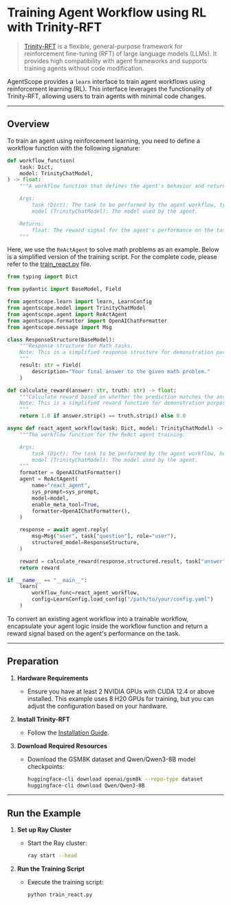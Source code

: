 # Training Agent Workflow using RL with Trinity-RFT

> [Trinity-RFT](https://github.com/modelscope/Trinity-RFT) is a flexible, general-purpose framework for reinforcement fine-tuning (RFT) of large language models (LLMs). It provides high compatibility with agent frameworks and supports training agents without code modification.

AgentScope provides a `learn` interface to train agent workflows using reinforcement learning (RL). This interface leverages the functionality of Trinity-RFT, allowing users to train agents with minimal code changes.

---

## Overview

To train an agent using reinforcement learning, you need to define a workflow function with the following signature:

```python
def workflow_function(
    task: Dict,
    model: TrinityChatModel,
) -> float:
    """A workflow function that defines the agent's behavior and returns a reward signal.

    Args:
        task (Dict): The task to be performed by the agent workflow, typically containing input data and other relevant information.
        model (TrinityChatModel): The model used by the agent.

    Returns:
        float: The reward signal for the agent's performance on the task.
    """
```

Here, we use the `ReActAgent` to solve math problems as an example. Below is a simplified version of the training script. For the complete code, please refer to the [train_react.py](./train_react.py) file.


```python
from typing import Dict

from pydantic import BaseModel, Field

from agentscope.learn import learn, LearnConfig
from agentscope.model import TrinityChatModel
from agentscope.agent import ReActAgent
from agentscope.formatter import OpenAIChatFormatter
from agentscope.message import Msg

class ResponseStructure(BaseModel):
    """Response structure for Math tasks.
    Note: This is a simplified response structure for demonstration purposes.
    """
    result: str = Field(
        description="Your final answer to the given math problem."
    )

def calculate_reward(answer: str, truth: str) -> float:
    """Calculate reward based on whether the prediction matches the answer.
    Note: This is a simplified reward function for demonstration purposes.
    """
    return 1.0 if answer.strip() == truth.strip() else 0.0

async def react_agent_workflow(task: Dict, model: TrinityChatModel) -> float:
    """The workflow function for the ReAct agent training.

    Args:
        task (Dict): The task to be performed by the agent workflow, here we suppose it contains 'question' and 'answer' keys.
        model (TrinityChatModel): The model used by the agent.
    """
    formatter = OpenAIChatFormatter()
    agent = ReActAgent(
        name="react_agent",
        sys_prompt=sys_prompt,
        model=model,
        enable_meta_tool=True,
        formatter=OpenAIChatFormatter(),
    )

    response = await agent.reply(
        msg=Msg("user", task["question"], role="user"),
        structured_model=ResponseStructure,
    )

    reward = calculate_reward(response.structured.result, task["answer"])
    return reward

if __name__ == "__main__":
    learn(
        workflow_func=react_agent_workflow,
        config=LearnConfig.load_config("/path/to/your/config.yaml")
    )
```

To convert an existing agent workflow into a trainable workflow, encapsulate your agent logic inside the workflow function and return a reward signal based on the agent's performance on the task.

---

## Preparation

1. **Hardware Requirements**
   - Ensure you have at least 2 NVIDIA GPUs with CUDA 12.4 or above installed. This example uses 8 H20 GPUs for training, but you can adjust the configuration based on your hardware.

2. **Install Trinity-RFT**
   - Follow the [Installation Guide](https://modelscope.github.io/Trinity-RFT/en/main/tutorial/trinity_installation.html).

3. **Download Required Resources**
   - Download the GSM8K dataset and Qwen/Qwen3-8B model checkpoints:

     ```bash
     huggingface-cli download openai/gsm8k --repo-type dataset
     huggingface-cli download Qwen/Qwen3-8B
     ```

---

## Run the Example

1. **Set up Ray Cluster**
   - Start the Ray cluster:

     ```bash
     ray start --head
     ```

2. **Run the Training Script**
   - Execute the training script:

     ```bash
     python train_react.py
     ```
